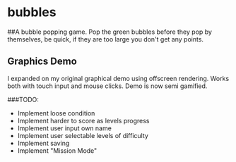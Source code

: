 # bubbles
##A bubble popping game.
Pop the green bubbles before they pop by themselves, be quick, if they are too large you don't get any points.

## Graphics Demo
I expanded on my original graphical demo using offscreen rendering. Works both with touch input and mouse clicks.
Demo is now semi gamified.

###TODO:
* Implement loose condition
* Implement harder to score as levels progress
* Implement user input own name
* Implement user selectable levels of difficulty
* Implement saving
* Implement "Mission Mode"
